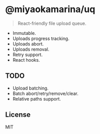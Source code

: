 # @miyaokamarina/uq

> React-friendly file upload queue.

-   Immutable.
-   Uploads progress tracking.
-   Uploads abort.
-   Uploads removal.
-   Retry support.
-   React hooks.

## TODO

-   Upload batching.
-   Batch abort/retry/remove/clear.
-   Relative paths support.

## License

MIT

